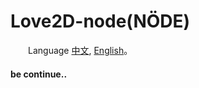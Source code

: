 # Love2D-node(NÖDE)

&emsp;&emsp;Language [中文](https://github.com/rifox/love2d-node/blob/master/README.md/), [English](https://github.com/rifox/love2d-node/blob/master/README-en.md/)。<br/>

#### be continue..